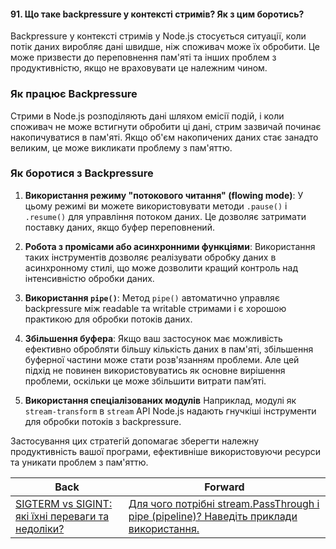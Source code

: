 #### 91. Що таке backpressure у контексті стримів? Як з цим боротись?

Backpressure у контексті стримів у Node.js стосується ситуації, коли потік даних виробляє дані швидше, ніж споживач може їх обробити. Це може призвести до переповнення пам'яті та інших проблем з продуктивністю, якщо не враховувати це належним чином.

### Як працює Backpressure

Стрими в Node.js розподіляють дані шляхом емісії подій, і коли споживач не може встигнути обробити ці дані, стрим зазвичай починає накопичуватися в пам'яті. Якщо об'єм накопичених даних стає занадто великим, це може викликати проблему з пам'яттю.

### Як боротися з Backpressure

1. **Використання режиму "потокового читання" (flowing mode)**:
   У цьому режимі ви можете використовувати методи `.pause()` і `.resume()` для управління потоком даних. Це дозволяє затримати поставку даних, якщо буфер переповнений.

2. **Робота з промісами або асинхронними функціями**:
   Використання таких інструментів дозволяє реалізувати обробку даних в асинхронному стилі, що може дозволити кращий контроль над інтенсивністю обробки даних.

3. **Використання `pipe()`**:
   Метод `pipe()` автоматично управляє backpressure між readable та writable стримами і є хорошою практикою для обробки потоків даних.

4. **Збільшення буфера**:
   Якщо ваш застосунок має можливість ефективно обробляти більшу кількість даних в пам'яті, збільшення буферної частини може стати розв'язанням проблеми. Але цей підхід не повинен використовуватись як основне вирішення проблеми, оскільки це може збільшити витрати пам’яті.

5. **Використання спеціалізованих модулів**
   Наприклад, модулі як `stream-transform` в `stream` API Node.js надають гнучкіші інструменти для обробки потоків з backpressure.

Застосування цих стратегій допомагає зберегти належну продуктивність вашої програми, ефективніше використовуючи ресурси та уникати проблем з пам'яттю.

| Back | Forward |
|---|---|
| [SIGTERM vs SIGINT: які їхні переваги та недоліки?](/ua/middle/nodejs/comparing-sigterm-and-sigint-signals.md)  | [Для чого потрібні stream.PassThrough і pipe (pipeline)? Наведіть приклади використання.](/ua/middle/nodejs/what-are-the-purposes-of-streampassthrough-and-pipe-provide-examples.md) |